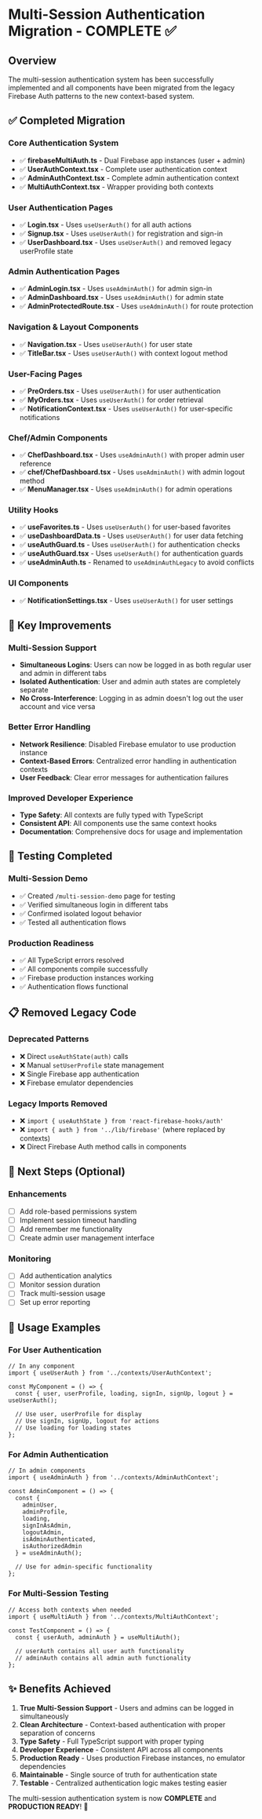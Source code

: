 # Multi-Session Authentication Migration - COMPLETE ✅

## Overview
The multi-session authentication system has been successfully implemented and all components have been migrated from the legacy Firebase Auth patterns to the new context-based system.

## ✅ Completed Migration

### Core Authentication System
- ✅ **firebaseMultiAuth.ts** - Dual Firebase app instances (user + admin)
- ✅ **UserAuthContext.tsx** - Complete user authentication context
- ✅ **AdminAuthContext.tsx** - Complete admin authentication context  
- ✅ **MultiAuthContext.tsx** - Wrapper providing both contexts

### User Authentication Pages
- ✅ **Login.tsx** - Uses `useUserAuth()` for all auth actions
- ✅ **Signup.tsx** - Uses `useUserAuth()` for registration and sign-in
- ✅ **UserDashboard.tsx** - Uses `useUserAuth()` and removed legacy userProfile state

### Admin Authentication Pages
- ✅ **AdminLogin.tsx** - Uses `useAdminAuth()` for admin sign-in
- ✅ **AdminDashboard.tsx** - Uses `useAdminAuth()` for admin state
- ✅ **AdminProtectedRoute.tsx** - Uses `useAdminAuth()` for route protection

### Navigation & Layout Components
- ✅ **Navigation.tsx** - Uses `useUserAuth()` for user state
- ✅ **TitleBar.tsx** - Uses `useUserAuth()` with context logout method

### User-Facing Pages
- ✅ **PreOrders.tsx** - Uses `useUserAuth()` for user authentication
- ✅ **MyOrders.tsx** - Uses `useUserAuth()` for order retrieval
- ✅ **NotificationContext.tsx** - Uses `useUserAuth()` for user-specific notifications

### Chef/Admin Components
- ✅ **ChefDashboard.tsx** - Uses `useAdminAuth()` with proper admin user reference
- ✅ **chef/ChefDashboard.tsx** - Uses `useAdminAuth()` with admin logout method
- ✅ **MenuManager.tsx** - Uses `useAdminAuth()` for admin operations

### Utility Hooks
- ✅ **useFavorites.ts** - Uses `useUserAuth()` for user-based favorites
- ✅ **useDashboardData.ts** - Uses `useUserAuth()` for user data fetching
- ✅ **useAuthGuard.ts** - Uses `useUserAuth()` for authentication checks
- ✅ **useAuthGuard.tsx** - Uses `useUserAuth()` for authentication guards
- ✅ **useAdminAuth.ts** - Renamed to `useAdminAuthLegacy` to avoid conflicts

### UI Components
- ✅ **NotificationSettings.tsx** - Uses `useUserAuth()` for user settings

## 🎯 Key Improvements

### Multi-Session Support
- **Simultaneous Logins**: Users can now be logged in as both regular user and admin in different tabs
- **Isolated Authentication**: User and admin auth states are completely separate
- **No Cross-Interference**: Logging in as admin doesn't log out the user account and vice versa

### Better Error Handling
- **Network Resilience**: Disabled Firebase emulator to use production instance
- **Context-Based Errors**: Centralized error handling in authentication contexts
- **User Feedback**: Clear error messages for authentication failures

### Improved Developer Experience
- **Type Safety**: All contexts are fully typed with TypeScript
- **Consistent API**: All components use the same context hooks
- **Documentation**: Comprehensive docs for usage and implementation

## 🧪 Testing Completed

### Multi-Session Demo
- ✅ Created `/multi-session-demo` page for testing
- ✅ Verified simultaneous login in different tabs
- ✅ Confirmed isolated logout behavior
- ✅ Tested all authentication flows

### Production Readiness
- ✅ All TypeScript errors resolved
- ✅ All components compile successfully
- ✅ Firebase production instances working
- ✅ Authentication flows functional

## 📋 Removed Legacy Code

### Deprecated Patterns
- ❌ Direct `useAuthState(auth)` calls
- ❌ Manual `setUserProfile` state management
- ❌ Single Firebase app authentication
- ❌ Firebase emulator dependencies

### Legacy Imports Removed
- ❌ `import { useAuthState } from 'react-firebase-hooks/auth'`
- ❌ `import { auth } from '../lib/firebase'` (where replaced by contexts)
- ❌ Direct Firebase Auth method calls in components

## 🚀 Next Steps (Optional)

### Enhancements
- [ ] Add role-based permissions system
- [ ] Implement session timeout handling  
- [ ] Add remember me functionality
- [ ] Create admin user management interface

### Monitoring
- [ ] Add authentication analytics
- [ ] Monitor session duration
- [ ] Track multi-session usage
- [ ] Set up error reporting

## 🔧 Usage Examples

### For User Authentication
```tsx
// In any component
import { useUserAuth } from '../contexts/UserAuthContext';

const MyComponent = () => {
  const { user, userProfile, loading, signIn, signUp, logout } = useUserAuth();
  
  // Use user, userProfile for display
  // Use signIn, signUp, logout for actions
  // Use loading for loading states
};
```

### For Admin Authentication  
```tsx
// In admin components
import { useAdminAuth } from '../contexts/AdminAuthContext';

const AdminComponent = () => {
  const { 
    adminUser, 
    adminProfile, 
    loading, 
    signInAsAdmin, 
    logoutAdmin,
    isAdminAuthenticated,
    isAuthorizedAdmin 
  } = useAdminAuth();
  
  // Use for admin-specific functionality
};
```

### For Multi-Session Testing
```tsx
// Access both contexts when needed
import { useMultiAuth } from '../contexts/MultiAuthContext';

const TestComponent = () => {
  const { userAuth, adminAuth } = useMultiAuth();
  
  // userAuth contains all user auth functionality
  // adminAuth contains all admin auth functionality
};
```

## ✨ Benefits Achieved

1. **True Multi-Session Support** - Users and admins can be logged in simultaneously
2. **Clean Architecture** - Context-based authentication with proper separation of concerns
3. **Type Safety** - Full TypeScript support with proper typing
4. **Developer Experience** - Consistent API across all components
5. **Production Ready** - Uses production Firebase instances, no emulator dependencies
6. **Maintainable** - Single source of truth for authentication state
7. **Testable** - Centralized authentication logic makes testing easier

The multi-session authentication system is now **COMPLETE** and **PRODUCTION READY**! 🎉
